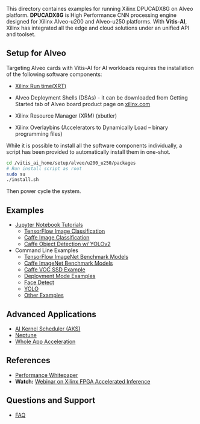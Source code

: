 This directory containes examples for running Xilinx DPUCADX8G on Alveo platform. **DPUCADX8G**  is High Performance CNN processing engine designed for Xilinx Alveo-u200 and Alveo-u250 platforms. With **Vitis-AI**, Xilinx has integrated all the edge and cloud solutions under an unified API and toolset.

## Setup for Alveo
Targeting Alveo cards with Vitis-AI for AI workloads requires the installation of the following software components:

* [Xilinx Run time(XRT)](https://github.com/Xilinx/XRT)

* Alveo Deployment Shells (DSAs) - it  can be downloaded from Getting Started tab of Alveo board product page on [xilinx.com](https://www.xilinx.com/products/boards-and-kits/alveo/u200.html#gettingStarted)

* Xilinx Resource Manager (XRM) (xbutler)

* Xilinx Overlaybins (Accelerators to Dynamically Load – binary programming files)

While it is possible to install all the software components individually, a script has been provided to automatically install them in one-shot.

```sh
cd /vitis_ai_home/setup/alveo/u200_u250/packages
# Run install script as root
sudo su
./install.sh
```
Then power cycle the system.

## Examples

 - [Jupyter Notebook Tutorials](../../../examples/DPUCADX8G/notebooks/README.md)
   - [TensorFlow Image Classification](../../../examples/DPUCADX8G/notebooks/image_classification_tensorflow.ipynb)
   - [Caffe Image Classification](../../../examples/DPUCADX8G/notebooks/image_classification_caffe.ipynb)
   - [Caffe Object Detection w/ YOLOv2](../../../examples/DPUCADX8G/notebooks/object_detection_yolov2.ipynb)
 - Command Line Examples
   - [TensorFlow ImageNet Benchmark Models](../../../examples/DPUCADX8G/tensorflow/README.md)
   - [Caffe ImageNet Benchmark Models](../../../examples/DPUCADX8G/caffe/README.md)
   - [Caffe VOC SSD Example](../../../examples/DPUCADX8G/caffe/ssd-detect/README.md)
   - [Deployment Mode Examples](../../../examples/DPUCADX8G/deployment_modes/README.md)
   - [Face Detect](../../../examples/DPUCADX8G/face_detect/README.md)
   - [YOLO](../../../examples/DPUCADX8G/yolo/README.md)
   - [Other Examples](../../../examples/vitis_ai_alveo_samples)

 ## Advanced Applications

 - [AI Kernel Scheduler (AKS)](../../../tools/AKS/README.md)
 - [Neptune](../../../demo/neptune/README.md)
 - [Whole App Acceleration](../../../demo/Whole-App-Acceleration/README.md)

## References
- [Performance Whitepaper][]
- **Watch:** [Webinar on Xilinx FPGA Accelerated Inference][]


## Questions and Support
- [FAQ][]


[Amazon AWS EC2 F1]: https://aws.amazon.com/marketplace/pp/B077FM2JNS
[Xilinx Virtex UltraScale+ FPGA VCU1525 Acceleration Development Kit]: https://www.xilinx.com/products/boards-and-kits/vcu1525-a.html
[AWS F1 Application Execution on Xilinx Virtex UltraScale Devices]: https://github.com/aws/aws-fpga/blob/master/SDAccel/README.md
[SDAccel Forums]: https://forums.xilinx.com/t5/SDAccel/bd-p/SDx
[Release Notes]: ../../../docs/release-notes/1.x.md
[UG1023]: https://www.xilinx.com/support/documentation/sw_manuals/xilinx2017_4/ug1023-sdaccel-user-guide.pdf
[FAQ]: ../../../docs/faq.md
[Webinar on Xilinx FPGA Accelerated Inference]: https://event.on24.com/wcc/r/1625401/2D3B69878E21E0A3DA63B4CDB5531C23?partnerref=Mlsuite
[ML Suite Forum]: https://forums.xilinx.com/t5/Xilinx-ML-Suite/bd-p/ML
[ML Suite Lounge]: https://www.xilinx.com/products/boards-and-kits/alveo/applications/xilinx-machine-learning-suite.html
[Models]: https://www.xilinx.com/products/boards-and-kits/alveo/applications/xilinx-machine-learning-suite.html#gettingStartedCloud
[whitepaper here]: https://www.xilinx.com/support/documentation/white_papers/wp504-accel-dnns.pdf
[Performance Whitepaper]: https://www.xilinx.com/support/documentation/white_papers/wp504-accel-dnns.pdf

